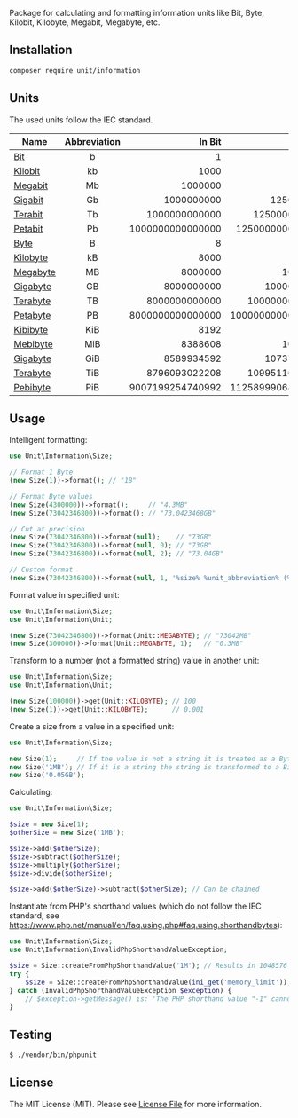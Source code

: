 Package for calculating and formatting information units like Bit, Byte, Kilobit, Kilobyte, Megabit, Megabyte, etc.

## Installation

```bash
composer require unit/information
```

## Units
The used units follow the IEC standard.

| Name                                               | Abbreviation | In Bit           | In Byte          | Constant to use                  |
| -------------------------------------------------- |:------------:| ----------------:| ----------------:| --------------------------------:|
| [Bit](https://en.wikipedia.org/wiki/Bit)           | b            | 1                | 0.125            | Unit\Information\Unit::BIT       |
| [Kilobit](https://en.wikipedia.org/wiki/Kilobit)   | kb           | 1000             | 125              | Unit\Information\Unit::KILOBIT   |
| [Megabit](https://en.wikipedia.org/wiki/Megabit)   | Mb           | 1000000          | 125000           | Unit\Information\Unit::MEGABIT   |
| [Gigabit](https://en.wikipedia.org/wiki/Gigabit)   | Gb           | 1000000000       | 125000000        | Unit\Information\Unit::GIGABIT   |
| [Terabit](https://en.wikipedia.org/wiki/Terabit)   | Tb           | 1000000000000    | 125000000000     | Unit\Information\Unit::TERABIT   |
| [Petabit](https://en.wikipedia.org/wiki/Petabit)   | Pb           | 1000000000000000 | 125000000000000  | Unit\Information\Unit::PETABIT   |
| [Byte](https://en.wikipedia.org/wiki/Byte)         | B            | 8                | 1                | Unit\Information\Unit::BYTE      |
| [Kilobyte](https://en.wikipedia.org/wiki/Kilobyte) | kB           | 8000             | 1000             | Unit\Information\Unit::KILOBYTE  |
| [Megabyte](https://en.wikipedia.org/wiki/Megabyte) | MB           | 8000000          | 1000000          | Unit\Information\Unit::MEGABYTE  |
| [Gigabyte](https://en.wikipedia.org/wiki/Gigabyte) | GB           | 8000000000       | 1000000000       | Unit\Information\Unit::GIGABYTE  |
| [Terabyte](https://en.wikipedia.org/wiki/Terabyte) | TB           | 8000000000000    | 1000000000000    | Unit\Information\Unit::TERABYTE  |
| [Petabyte](https://en.wikipedia.org/wiki/Petabyte) | PB           | 8000000000000000 | 1000000000000000 | Unit\Information\Unit::PETABYTE  |
| [Kibibyte](https://en.wikipedia.org/wiki/Kibibyte) | KiB          | 8192             | 1024             | Unit\Information\Unit::KIBIBYTE  |
| [Mebibyte](https://en.wikipedia.org/wiki/Mebibyte) | MiB          | 8388608          | 1048576          | Unit\Information\Unit::MEBIBYTE  |
| [Gigabyte](https://en.wikipedia.org/wiki/Gibibyte) | GiB          | 8589934592       | 1073741824       | Unit\Information\Unit::GIBIBYTE  |
| [Terabyte](https://en.wikipedia.org/wiki/Tebibyte) | TiB          | 8796093022208    | 1099511627776    | Unit\Information\Unit::TEBIBYTE  |
| [Pebibyte](https://en.wikipedia.org/wiki/Pebibyte) | PiB          | 9007199254740992 | 1125899906842624 | Unit\Information\Unit::PEBIBYTE  |

## Usage
Intelligent formatting:
```php
use Unit\Information\Size;

// Format 1 Byte
(new Size(1))->format(); // "1B"

// Format Byte values
(new Size(4300000))->format();     // "4.3MB"
(new Size(73042346800))->format(); // "73.0423468GB"

// Cut at precision
(new Size(73042346800))->format(null);    // "73GB"
(new Size(73042346800))->format(null, 0); // "73GB"
(new Size(73042346800))->format(null, 2); // "73.04GB"

// Custom format
(new Size(73042346800))->format(null, 1, '%size% %unit_abbreviation% (%unit_name%)'); // "73.0 GB (Gigabyte)"
```

Format value in specified unit:
```php
use Unit\Information\Size;
use Unit\Information\Unit;

(new Size(73042346800))->format(Unit::MEGABYTE); // "73042MB"
(new Size(300000))->format(Unit::MEGABYTE, 1);   // "0.3MB"
```

Transform to a number (not a formatted string) value in another unit:
```php
use Unit\Information\Size;
use Unit\Information\Unit;

(new Size(100000))->get(Unit::KILOBYTE); // 100
(new Size(1))->get(Unit::KILOBYTE);      // 0.001
```

Create a size from a value in a specified unit:
```php
use Unit\Information\Size;

new Size(1);     // If the value is not a string it is treated as a Byte value which is transformed to a Bit value internally
new Size('1MB'); // If it is a string the string is transformed to a Bit value intelligently
new Size('0.05GB');
```

Calculating:
```php
use Unit\Information\Size;

$size = new Size(1);
$otherSize = new Size('1MB');

$size->add($otherSize);
$size->subtract($otherSize);
$size->multiply($otherSize);
$size->divide($otherSize);

$size->add($otherSize)->subtract($otherSize); // Can be chained
```

Instantiate from PHP's shorthand values (which do not follow the IEC standard, see 
https://www.php.net/manual/en/faq.using.php#faq.using.shorthandbytes):
```php
use Unit\Information\Size;
use Unit\Information\InvalidPhpShorthandValueException;

$size = Size::createFromPhpShorthandValue('1M'); // Results in 1048576 Bytes
try {
    $size = Size::createFromPhpShorthandValue(ini_get('memory_limit'));
} catch (InvalidPhpShorthandValueException $exception) {
    // $exception->getMessage() is: 'The PHP shorthand value "-1" cannot be converted to a meaningful size.'
}
```

## Testing

``` bash
$ ./vendor/bin/phpunit
```

## License

The MIT License (MIT). Please see [License File](https://github.com/unit/information-unit/blob/master/LICENSE) for more information.
